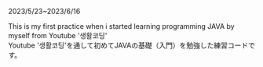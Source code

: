 2023/5/23~2023/6/16

This is my first practice when i started learning programming JAVA by myself from Youtube '생활코딩'<br>
Youtube '생활코딩'を通して初めてJAVAの基礎（入門）を勉強した練習コードです。
